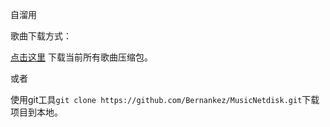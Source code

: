 自溜用

歌曲下载方式：

[点击这里](https://github.com/Bernankez/MusicNetdisk/archive/refs/heads/master.zip) 下载当前所有歌曲压缩包。

或者

使用git工具`git clone https://github.com/Bernankez/MusicNetdisk.git`下载项目到本地。